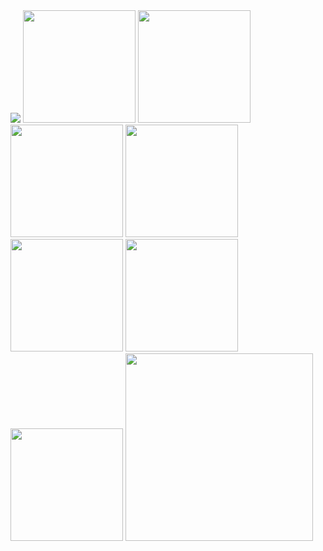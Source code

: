 <img src='https://cdn.jsdelivr.net/gh/QingHongJiao/cdn/pao/p1.png'  />
<img src='https://cdn.jsdelivr.net/gh/QingHongJiao/cdn/pao/p2.png' height="180" width="180" />
<img src='https://cdn.jsdelivr.net/gh/QingHongJiao/cdn/pao/p3.png' height="180" width="180" />
<img src='https://cdn.jsdelivr.net/gh/QingHongJiao/cdn/pao/p4.png' height="180" width="180" />
<img src='https://cdn.jsdelivr.net/gh/QingHongJiao/cdn/pao/p5.png' height="180" width="180" />
<img src='https://cdn.jsdelivr.net/gh/QingHongJiao/cdn/pao/p6.png' height="180" width="180" />
<img src='https://cdn.jsdelivr.net/gh/QingHongJiao/cdn/pao/p7.png' height="180" width="180" />
<img src='https://cdn.jsdelivr.net/gh/QingHongJiao/cdn/pao/p8.png' height="180" width="180" />
<img src='https://cdn.jsdelivr.net/gh/QingHongJiao/cdn/pao/p9.png' height="300" width="300" />

